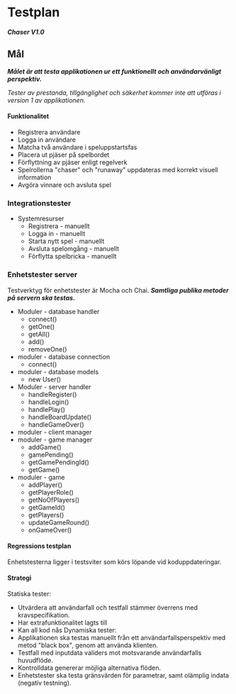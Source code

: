 # Testplan
***Chaser V1.0***
## Mål
***Målet är att testa applikationen ur ett funktionellt och användarvänligt perspektiv.***

_Tester av prestanda, tillgänglighet och säkerhet kommer inte att utföras i version 1 av applikationen._ 

#### Funktionalitet
* Registrera användare
* Logga in användare
* Matcha två användare i speluppstartsfas
* Placera ut pjäser på spelbordet
* Förflyttning av pjäser enligt regelverk
* Spelrollerna "chaser" och "runaway" uppdateras med korrekt visuell information
* Avgöra vinnare och avsluta spel

### Integrationstester
* Systemresurser
   * Registrera - manuellt
   * Logga in - manuellt
   * Starta nytt spel - manuellt
   * Avsluta spelomgång - manuellt
   * Förflytta spelbricka - manuellt

### Enhetstester server
Testverktyg för enhetstester är Mocha och Chai.
***Samtliga publika metoder på servern ska testas.***
* Moduler - database handler
   * connect()
   * getOne()
   * getAll()
   * add()
   * removeOne()
* moduler - database connection
   * connect()
* moduler - database models
   * new User()
* Moduler - server handler
   * handleRegister()
   * handleLogin()
   * handlePlay()
   * handleBoardUpdate()
   * handleGameOver()
* moduler - client manager
* moduler - game manager
   * addGame()
   * gamePending()
   * getGamePendingId()
   * getGame()
* moduler - game
   * addPlayer()
   * getPlayerRole()
   * getNoOfPlayers()
   * getGameId()
   * getPlayers()
   * updateGameRound()
   * onGameOver()


#### Regressions testplan
Enhetstesterna ligger i testsviter som körs löpande vid koduppdateringar. 

#### Strategi
Statiska tester:
* Utvärdera att användarfall och testfall stämmer överrens med kravspecifikation.
* Har extrafunktionalitet lagts till
* Kan all kod nås
Dynamiska tester:
* Applikationen ska testas manuellt från ett användarfallsperspektiv med metod "black box", genom att använda klienten.
* Testfall med inputdata validers mot motsvarande användarfalls huvudflöde.
* Kontrolldata genererar möjliga alternativa flöden.
* Enhetstester ska testa gränsvärden för parametrar, samt olämplig indata (negativ testning).